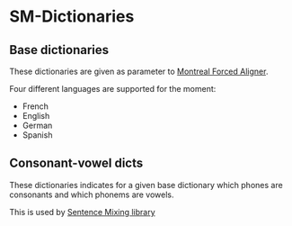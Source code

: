 # SM-Dictionaries

## Base dictionaries

These dictionaries are given as parameter to [Montreal Forced Aligner](https://github.com/MontrealCorpusTools/Montreal-Forced-Aligner).

Four different languages are supported for the moment:
- French
- English
- German
- Spanish

## Consonant-vowel dicts

These dictionaries indicates for a given base dictionary which phones are consonants and which phonems are vowels.

This is used by [Sentence Mixing library](https://github.com/pop123123123/sentence-mixing)

